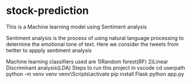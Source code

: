 # stock-prediction
This is a Machine learning model 
using Sentiment analysis

Sentiment analysis is the process of using natural language processing to determine the emotional tone of text.
Here we consider the tweets from twitter to appply sentiment analysis


Machine learning classifiers used are 1)Random forest(RF) 2)Linear Discriminant analysis(LDA)
Steps to run this project  in vscode
cd userpath
python -m venv venv
venv\Scripts\activate
pip install Flask
python app.py 

